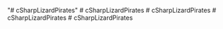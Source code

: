 "# cSharpLizardPirates" 
#   c S h a r p L i z a r d P i r a t e s  
 #   c S h a r p L i z a r d P i r a t e s  
 #   c S h a r p L i z a r d P i r a t e s  
 #   c S h a r p L i z a r d P i r a t e s  
 